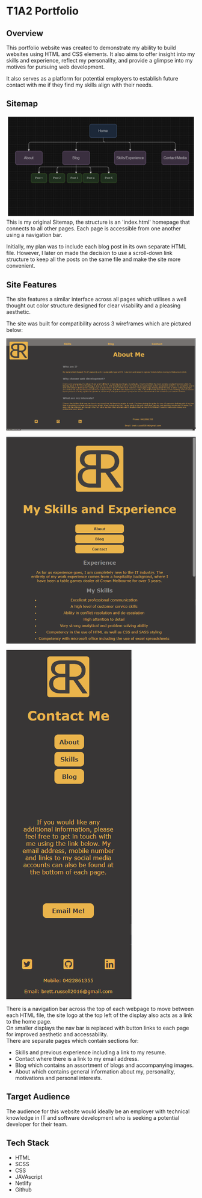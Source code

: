 # T1A2 Portfolio

## Overview
This portfolio website was created to demonstrate my ability to build websites using HTML and CSS elements. It also aims to offer insight into my skills and experience, reflect my personality, and provide a glimpse into my motives for pursuing web development.  

It also serves as a platform for potential employers to establish future contact with me if they find my skills align with their needs.

## Sitemap
![This is my original Sitemap](./images/Sitemap.png)
This is my original Sitemap, the structure is an 'index.html' homepage that connects to all other pages. Each page is accessible from one another using a navigation bar. 

 Initially, my plan was to include each blog post in its own separate HTML file. However, I later on made the decision to use a scroll-down link structure to keep all the posts on the same file and make the site more convenient.

 ## Site Features
 The site features a similar interface across all pages which utilises a well thought out color structure designed for clear visability and a pleasing aesthetic.

 The site was built for compatibility across 3 wireframes which are pictured below:

 ![large Wireframe](./images/large-wireframe.png) 

 ![Medium Wireframe](./images/medium-wireframe.png)

 ![small Wireframe](./images/small-wireframe.png)

 There is a navigation bar across the top of each webpage to move between each HTML file, the site logo at the top left of the display also acts as a link to the home page.  
 On smaller displays the nav bar is replaced with button links to each page for improved aesthetic and accessability.  
 There are separate pages which contain sections for:
 * Skills and previous experience including a link to my resume.
 * Contact where there is a link to my email address. 
 * Blog which contains an assortment of blogs and accompanying images.
 * About which contains general information about my, personality, motivations and personal interests.

 ## Target Audience
 The audience for this website would ideally be an employer with technical knowledge in IT and software development who is seeking a potential developer for their team.

 ## Tech Stack
* HTML
* SCSS
* CSS
* JAVAscript
* Netlify
* Github



